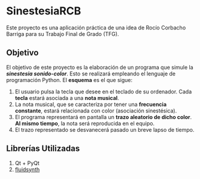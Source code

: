 # SinestesiaRCB

Este proyecto es una aplicación práctica de una idea de Rocío Corbacho Barriga para su Trabajo Final de Grado (TFG).

Objetivo
---

El objetivo de este proyecto es la elaboración de un programa que simule la ***sinestesia sonido-color***. Esto se realizará empleando el lenguaje de programación Python. El **esquema** es el que sigue:

1. El usuario pulsa la tecla que desee en el teclado de su ordenador. Cada **tecla** estará asociada a una **nota musical**.
2. La nota musical, que se caracteriza por tener una **frecuencia constante**, estará relacionada con color (asociación sinestésica).
3. El programa representará en pantalla un **trazo aleatorio de dicho color**. **Al mismo tiempo**, la nota será reproducida en el equipo.
4. El trazo representado se desvanecerá pasado un breve lapso de tiempo.

Librerías Utilizadas
---

1. Qt + PyQt
2. [fluidsynth](https://code.google.com/p/mingus/wiki/tutorialFluidsynth)
